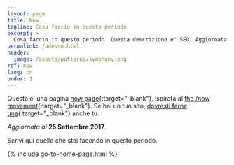 ```yaml
---
layout: page
title: Now
tagline: Cosa faccio in questo periodo
excerpt: >
  Cosa faccio in questo periodo. Questa descrizione e' SEO. Aggiornata al 25 Settembre 2017.
permalink: /adesso.html
header:
  image: /assets/patterns/symphony.png
ref: now
lang: cn
order: 1
---
```


Questa e' una pagina [now page](http://nownownow.com/about){:target="_blank"}, ispirata al [the /now movement](https://sivers.org/nowff){:target="_blank"}. Se hai un tuo sito, [dovresti farne una](http://nownownow.com/about){:target="_blank"} anche tu.

_Aggiornata al_ **25 Settembre 2017**.

Scrivi qui quello che stai facendo in questo periodo.

{% include go-to-home-page.html %}
